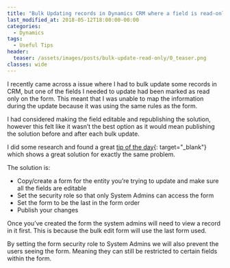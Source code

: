 ```yaml
---
title: "Bulk Updating records in Dynamics CRM where a field is read-only"
last_modified_at: 2018-05-12T18:00:00-00:00
categories:
  - Dynamics
tags:
  - Useful Tips
header:
  teaser: /assets/images/posts/bulk-update-read-only/0_teaser.png
classes: wide
---
```

I recently came across a issue where I had to bulk update some records in CRM, but one of the fields I needed to update had been marked as read only on the form. This meant that I was unable to map the information during the update because it was using the same rules as the form.

I had considered making the field editable and republishing the solution, however this felt like it wasn’t the best option as it would mean publishing the solution before and after each bulk update.

I did some research and found a great [tip of the day](https://crmtipoftheday.com/265/make-a-copy-of-forms-with-read-only-fields/){: target="_blank"} which shows a great solution for exactly the same problem.

The solution is:

* Copy/create a form for the entity you’re trying to update and make sure all the fields are editable
* Set the security role so that only System Admins can access the form
* Set the form to be the last in the form order
* Publish your changes

Once you’ve created the form the system admins will need to view a record in it first. This is because the bulk edit form will use the last form used.

By setting the form security role to System Admins we will also prevent the users seeing the form. Meaning they can still be restricted to certain fields within the form.
